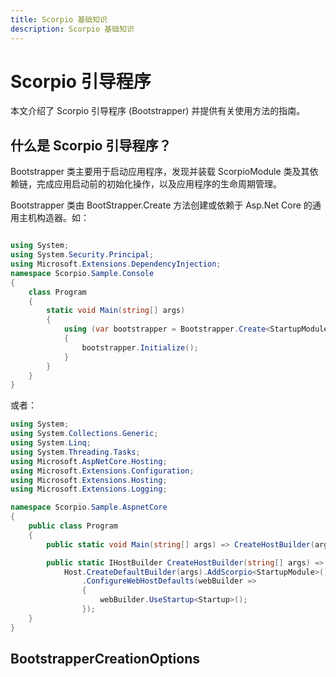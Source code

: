 ```yaml
---
title: Scorpio 基础知识
description: Scorpio 基础知识
---
```


# Scorpio 引导程序

本文介绍了 Scorpio 引导程序 (Bootstrapper) 并提供有关使用方法的指南。

## 什么是 Scorpio 引导程序？

Bootstrapper 类主要用于启动应用程序，发现并装载 ScorpioModule 类及其依赖链，完成应用启动前的初始化操作，以及应用程序的生命周期管理。

Bootstrapper 类由 BootStrapper.Create 方法创建或依赖于 Asp.Net Core 的通用主机构造器。如：

``` cs

using System;
using System.Security.Principal;
using Microsoft.Extensions.DependencyInjection;
namespace Scorpio.Sample.Console
{
    class Program
    {
        static void Main(string[] args)
        {
            using (var bootstrapper = Bootstrapper.Create<StartupModule>())
            {
                bootstrapper.Initialize();
            }
        }
    }
}
```
或者：

``` cs
using System;
using System.Collections.Generic;
using System.Linq;
using System.Threading.Tasks;
using Microsoft.AspNetCore.Hosting;
using Microsoft.Extensions.Configuration;
using Microsoft.Extensions.Hosting;
using Microsoft.Extensions.Logging;

namespace Scorpio.Sample.AspnetCore
{
    public class Program
    {
        public static void Main(string[] args) => CreateHostBuilder(args).Build().Run();

        public static IHostBuilder CreateHostBuilder(string[] args) =>
            Host.CreateDefaultBuilder(args).AddScorpio<StartupModule>()
                .ConfigureWebHostDefaults(webBuilder =>
                {
                    webBuilder.UseStartup<Startup>();
                });
    }
}
```

## BootstrapperCreationOptions

